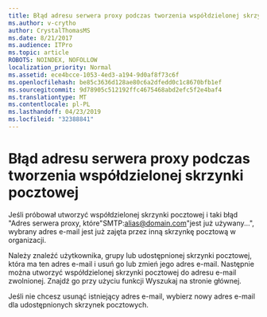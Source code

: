 ```yaml
---
title: Błąd adresu serwera proxy podczas tworzenia współdzielonej skrzynki pocztowej
ms.author: v-crytho
author: CrystalThomasMS
ms.date: 8/21/2017
ms.audience: ITPro
ms.topic: article
ROBOTS: NOINDEX, NOFOLLOW
localization_priority: Normal
ms.assetid: ece4bcce-1053-4ed3-a194-9d0af8f73c6f
ms.openlocfilehash: be85c3636d128ae80c6a2dfedd0c1c8670bfb1ef
ms.sourcegitcommit: 9d78905c512192ffc4675468abd2efc5f2e4baf4
ms.translationtype: MT
ms.contentlocale: pl-PL
ms.lasthandoff: 04/23/2019
ms.locfileid: "32388841"
---
```

# <a name="proxy-address-error-while-creating-a-shared-mailbox"></a>Błąd adresu serwera proxy podczas tworzenia współdzielonej skrzynki pocztowej

Jeśli próbował utworzyć współdzielonej skrzynki pocztowej i taki błąd "Adres serwera proxy, które"SMTP:alias@domain.com"jest już używany...", wybrany adres e-mail jest już zajęta przez inną skrzynkę pocztową w organizacji.
  
Należy znaleźć użytkownika, grupy lub udostępnionej skrzynki pocztowej, która ma ten adres e-mail i usuń go lub zmień jego adres e-mail. Następnie można utworzyć współdzielonej skrzynki pocztowej do adresu e-mail zwolnionej. Znajdź go przy użyciu funkcji Wyszukaj na stronie głównej.
  
Jeśli nie chcesz usunąć istniejący adres e-mail, wybierz nowy adres e-mail dla udostępnionych skrzynek pocztowych.
  

